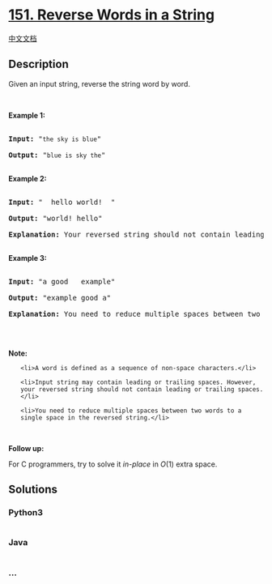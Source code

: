 # [151. Reverse Words in a String](https://leetcode.com/problems/reverse-words-in-a-string)

[中文文档](/solution/0100-0199/0151.Reverse%20Words%20in%20a%20String/README.md)

## Description
<p>Given an input string, reverse the string word by word.</p>



<p>&nbsp;</p>



<p><strong>Example 1:</strong></p>



<pre>

<strong>Input:</strong> &quot;<code>the sky is blue</code>&quot;

<strong>Output:&nbsp;</strong>&quot;<code>blue is sky the</code>&quot;

</pre>



<p><strong>Example 2:</strong></p>



<pre>

<strong>Input:</strong> &quot; &nbsp;hello world! &nbsp;&quot;

<strong>Output:&nbsp;</strong>&quot;world! hello&quot;

<strong>Explanation:</strong> Your reversed string should not contain leading or trailing spaces.

</pre>



<p><strong>Example 3:</strong></p>



<pre>

<strong>Input:</strong> &quot;a good &nbsp; example&quot;

<strong>Output:&nbsp;</strong>&quot;example good a&quot;

<strong>Explanation:</strong> You need to reduce multiple spaces between two words to a single space in the reversed string.

</pre>



<p>&nbsp;</p>



<p><strong>Note:</strong></p>



<ul>

	<li>A word is defined as a sequence of non-space characters.</li>

	<li>Input string may contain leading or trailing spaces. However, your reversed string should not contain leading or trailing spaces.</li>

	<li>You need to reduce multiple spaces between two words to a single space in the reversed string.</li>

</ul>



<p>&nbsp;</p>



<p><strong>Follow up:</strong></p>



<p>For C programmers, try to solve it <em>in-place</em> in <em>O</em>(1) extra space.</p>


## Solutions


<!-- tabs:start -->

### **Python3**

```python

```

### **Java**

```java

```

### **...**
```

```

<!-- tabs:end -->